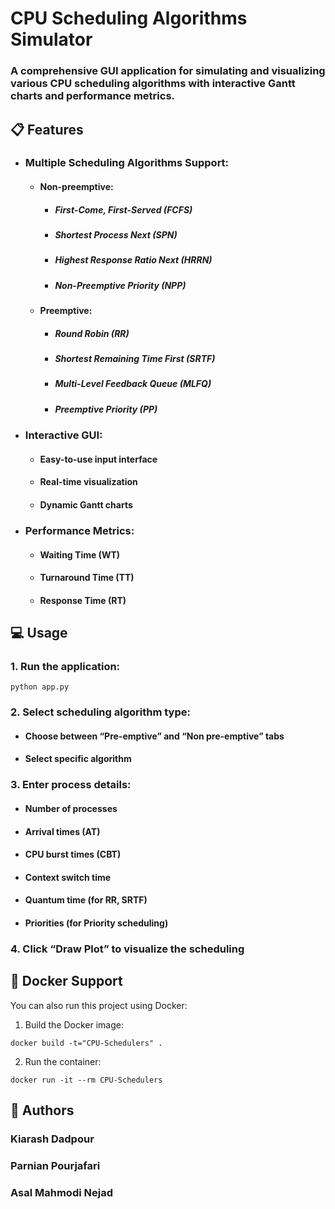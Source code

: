 # CPU Scheduling Algorithms Simulator
### A comprehensive GUI application for simulating and visualizing various CPU scheduling algorithms with interactive Gantt charts and performance metrics.

## 📋 Features
- ### Multiple Scheduling Algorithms Support:
  - #### Non-preemptive:
     - ##### First-Come, First-Served (FCFS)
     - ##### Shortest Process Next (SPN)
     - ##### Highest Response Ratio Next (HRRN)
     - ##### Non-Preemptive Priority (NPP)
   
  - #### Preemptive:
     - ##### Round Robin (RR)
     - ##### Shortest Remaining Time First (SRTF)
     - ##### Multi-Level Feedback Queue (MLFQ)
     - ##### Preemptive Priority (PP)

- ### Interactive GUI:
  - #### Easy-to-use input interface
  - #### Real-time visualization
  - #### Dynamic Gantt charts

- ### Performance Metrics:
  - #### Waiting Time (WT)
  - #### Turnaround Time (TT)
  - ####  Response Time (RT)

## 💻 Usage
### 1. Run the application:
```
python app.py
```
### 2. Select scheduling algorithm type:

- #### Choose between “Pre-emptive” and “Non pre-emptive” tabs
- #### Select specific algorithm

### 3. Enter process details:

- #### Number of processes
- #### Arrival times (AT)
- #### CPU burst times (CBT)
- #### Context switch time
- #### Quantum time (for RR, SRTF)
- #### Priorities (for Priority scheduling)

### 4. Click “Draw Plot” to visualize the scheduling


## 🐳 Docker Support
You can also run this project using Docker:
1. Build the Docker image:

```
docker build -t="CPU-Schedulers" .
```
2. Run the container:
```
docker run -it --rm CPU-Schedulers
```
## 👥 Authors
### Kiarash Dadpour
### Parnian Pourjafari
### Asal Mahmodi Nejad 
